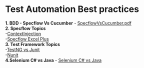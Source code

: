 # Test Automation Best practices  

**1. BDD - Specflow Vs Cucumber**  - 
[SpecflowVsCucumber.pdf](https://github.com/rajadhiRajacom/QATest/blob/master/BDD-Specflow_VS_Cucumber.pdf) <br>
**2. Specflow Topics** <br>
-[ContextInjection](https://github.com/rajadhiRajacom/QATest/blob/master/Context_Injection_Specflow.pdf)<br>
-[Specflow Excel Plus](https://github.com/rajadhiRajacom/QATest/blob/master/Specflow_Excel_Plus.pdf)<br>
**3. Test Framework Topics** <br>
 -[TestNG vs Junit](https://github.com/rajadhiRajacom/QATest/blob/master/Test%20Framewor_NUnit.pdf) <br>
 -[Nunit](https://github.com/rajadhiRajacom/QATest/blob/master/Test%20Framewor_NUnit.pdf) <br>
**4.Selenium C# vs Java** - 
[Selenium C# vs Java](https://github.com/rajadhiRajacom/QATest/blob/master/Selenium-C%23-Java_Version.pdf)<br>
